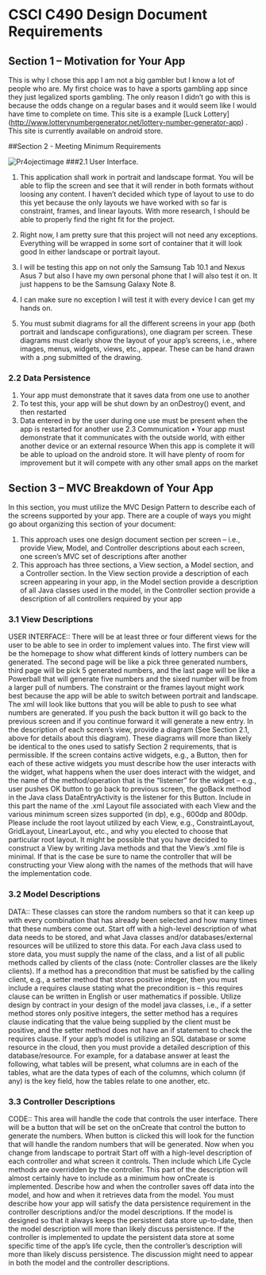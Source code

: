 # CSCI C490 Design Document Requirements

## Section 1 – Motivation for Your App
This is why I chose this app I am not a big gambler but I know a lot of people who are. My first choice was to have a sports gambling app since they just legalized sports gambling. The only reason I didn’t go with this is because the odds change on a regular bases and it would seem like I would have time to complete on time. This site is a example [Luck Lottery] (http://www.lotterynumbergenerator.net/lottery-number-generator-app) . This site is currently available on android store.

##Section 2 - Meeting Minimum Requirements

![Pr4ojectimage](/img/)
###2.1 User Interface.
1.	This application shall work in portrait and landscape format. You will be able to flip the screen and see that it will render in both formats without loosing any content. I haven’t decided which type of layout to use to do this yet because the only layouts we have worked with so far is constraint, frames, and linear layouts. With more research, I should be able to properly find the right fit for the project.

2.	Right now, I am pretty sure that this project will not need any exceptions. Everything will be wrapped in some sort of container that it will look good In either landscape or portrait layout.


3.	I will be testing this app on not only the Samsung Tab 10.1 and Nexus Asus 7 but also I have my own personal phone that I will also test it on. It just happens to be the Samsung Galaxy Note 8.

4.	I can make sure no exception I will test it with every device I can get my hands on. 
5.	You must submit diagrams for all the different screens in your app (both portrait and landscape configurations), one diagram per screen. These diagrams must clearly show the layout of your app’s screens, i.e., where images, menus, widgets, views, etc., appear. These can be hand drawn with a .png submitted of the drawing.

### 2.2 Data Persistence
1.	Your app must demonstrate that it saves data from one use to another
2.	To test this, your app will be shut down by an onDestroy() event, and then restarted
3.	Data entered in by the user during one use must be present when the app is restarted for another use
2.3 Communication
•	Your app must demonstrate that it communicates with the outside world, with either another device or an external resource
When this app is complete it will be able to upload on the android store. It will have plenty of room for improvement but it will compete with any other small apps on the market

## Section 3 – MVC Breakdown of Your App

In this section, you must utilize the MVC Design Pattern to describe each of the screens supported by your app. There are a couple of ways you might go about organizing this section of your document:
1.	This approach uses one design document section per screen – i.e., provide View, Model, and Controller descriptions about each screen, one screen’s MVC set of descriptions after another
2.	This approach has three sections, a View section, a Model section, and a Controller section. In the View section provide a description of each screen appearing in your app, in the Model section provide a description of all Java classes used in the model, in the Controller section provide a description of all controllers required by your app

### 3.1 View Descriptions
USER INTERFACE::
There will be at least three or four different views for the user to be able to see in order to implement values into. The first view will be the homepage to show what different kinds of lottery numbers can be generated. The second page will be like a pick three generated numbers, third page will be pick 5 generated numbers, and the last page will be like a Powerball that will generate five numbers and the sixed number will be from a larger pull of numbers. The constraint or the frames layout might work best because the app will be able to switch between portrait and landscape. The xml will look like buttons that you will be able to push to see what numbers are generated. If you push the back button it will go back to the previous screen and if you continue forward it will generate a new entry. 
In the description of each screen’s view, provide a diagram (See Section 2.1, above for details about this diagram). These diagrams will more than likely be identical to the ones used to satisfy Section 2 requirements, that is permissible. If the screen contains active widgets, e.g., a Button, then for each of these active widgets you must describe how the user interacts with the widget, what happens when the user does interact with the widget, and the name of the method/operation that is the “listener” for the widget – e.g., user pushes OK button to go back to previous screen, the goBack method in the Java class DataEntryActivity is the listener for this Button.
Include in this part the name of the .xml Layout file associated with each View and the various minimum screen sizes supported (in dp), e.g., 600dp and 800dp. Please include the root layout utilized by each View, e.g., ConstraintLayout, GridLayout, LinearLayout, etc., and why you elected to choose that particular root layout. It might be possible that you have decided to construct a View by writing Java methods and that the View’s .xml file is minimal. If that is the case be sure to name the controller that will be constructing your View along with the names of the methods that will have the implementation code.

### 3.2 Model Descriptions
DATA::
These classes can store the random numbers so that it can keep up with every combination that has already been selected and how many times that these numbers come out. 
Start off with a high-level description of what data needs to be stored, and what Java classes and/or databases/external resources will be utilized to store this data.
For each Java class used to store data, you must supply the name of the class, and a list of all public methods called by clients of the class (note: Controller classes are the likely clients). If a method has a precondition that must be satisfied by the calling client, e.g., a setter method that stores positive integer, then you must include a requires clause stating what the precondition is – this requires clause can be written in English or user mathematics if possible. Utilize design by contract in your design of the model java classes, i.e., if a setter method stores only positive integers, the setter method has a requires clause indicating that the value being supplied by the client must be positive, and the setter method does not have an if statement to check the requires clause.
If your app’s model is utilizing an SQL database or some resource in the cloud, then you must provide a detailed description of this database/resource. For example, for a database answer at least the following, what tables will be present, what columns are in each of the tables, what are the data types of each of the columns, which column (if any) is the key field, how the tables relate to one another, etc.

### 3.3 Controller Descriptions
 CODE::
This area will handle the code that controls the user interface. There will be a button that will be set on the onCreate that control the button to generate the numbers. When button is clicked this will look for the function that will handle the random numbers that will be generated. Now when you change from landscape to portrait 
Start off with a high-level description of each controller and what screen it controls. Then include which Life Cycle methods are overridden by the controller. This part of the description will almost certainly have to include as a minimum how onCreate is implemented. Describe how and when the controller saves off data into the model, and how and when it retrieves data from the model.
You must describe how your app will satisfy the data persistence requirement in the controller descriptions and/or the model descriptions. If the model is designed so that it always keeps the persistent data store up-to-date, then the model description will more than likely discuss persistence. If the controller is implemented to update the persistent data store at some specific time of the app’s life cycle, then the controller’s description will more than likely discuss persistence. The discussion might need to appear in both the model and the controller descriptions.
